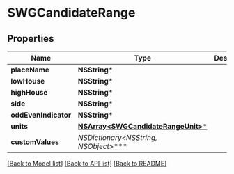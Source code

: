 # SWGCandidateRange

## Properties
Name | Type | Description | Notes
------------ | ------------- | ------------- | -------------
**placeName** | **NSString*** |  | [optional] 
**lowHouse** | **NSString*** |  | [optional] 
**highHouse** | **NSString*** |  | [optional] 
**side** | **NSString*** |  | [optional] 
**oddEvenIndicator** | **NSString*** |  | [optional] 
**units** | [**NSArray&lt;SWGCandidateRangeUnit&gt;***](SWGCandidateRangeUnit.md) |  | [optional] 
**customValues** | **NSDictionary&lt;NSString*, NSObject*&gt;*** |  | [optional] 

[[Back to Model list]](../README.md#documentation-for-models) [[Back to API list]](../README.md#documentation-for-api-endpoints) [[Back to README]](../README.md)


